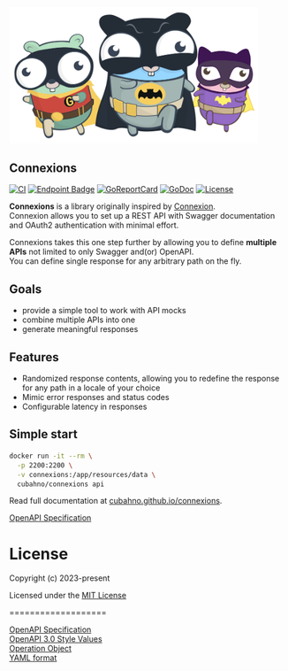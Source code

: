 <div style="text-align: center; width:450px;">
    <img src="./resources/docs/images/gotham.svg">
</div>

## Connexions

[![CI](https://github.com/cubahno/connexions/workflows/CI/badge.svg?event=push)](https://github.com/cubahno/connexions/actions/workflows/ci.yml?query=event%3Apush+branch%3Amaster+workflow%3ACI)
[![Endpoint Badge](https://img.shields.io/endpoint?url=https%3A%2F%2Fgist.githubusercontent.com%2Fcubahno%2F4110782af3ec09dd1ebabc3304756f1f%2Fraw%2Fcovbadge.json&labelColor=%23058FF3&color=%2306C53B)](https://github.com/cubahno/connexions/actions/workflows/ci.yml?query=event%3Apush+branch%3Amaster+workflow%3ACI)
[![GoReportCard](https://goreportcard.com/badge/github.com/cubahno/connexions)](https://goreportcard.com/report/github.com/cubahno/connexions)
[![GoDoc](https://godoc.org/github.com/cubahno/connexions?status.svg)](https://godoc.org/github.com/cubahno/connexions)
[![License](https://img.shields.io/github/license/cubahno/connexions)](https://github.com/cubahno/connexions/blob/master/LICENSE)


**Connexions** is a library originally inspired by [Connexion](https://github.com/spec-first/connexion).<br/>
Connexion allows you to set up a REST API with Swagger documentation and OAuth2 authentication with minimal effort.<br/>

Connexions takes this one step further by allowing you to define **multiple APIs** not limited to only Swagger and(or) OpenAPI.<br/>
You can define single response for any arbitrary path on the fly.<br/>

## Goals
- provide a simple tool to work with API mocks
- combine multiple APIs into one
- generate meaningful responses

## Features
- Randomized response contents, allowing you to redefine the response for any path in a locale of your choice
- Mimic error responses and status codes
- Configurable latency in responses

## Simple start

```bash 
docker run -it --rm \
  -p 2200:2200 \
  -v connexions:/app/resources/data \
  cubahno/connexions api

``` 

Read full documentation at [cubahno.github.io/connexions](https://cubahno.github.io/connexions//).

[OpenAPI Specification](https://editor.swagger.io/?url=https://raw.githubusercontent.com/cubahno/connexions/master/resources/openapi.yml)

License
===================
Copyright (c) 2023-present

Licensed under the [MIT License](https://github.com/cubahno/connexions/blob/master/LICENSE)


===================

[OpenAPI Specification](https://www.openapis.org/)<br/>
[OpenAPI 3.0 Style Values](https://github.com/OAI/OpenAPI-Specification/blob/master/versions/3.0.2.md#style-values)<br/>
[Operation Object](https://github.com/swagger-api/swagger-spec/blob/master/versions/2.0.md#operation-object)<br/>
[YAML format](https://github.com/OAI/OpenAPI-Specification/blob/master/versions/2.0.md#format)<br/>
